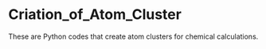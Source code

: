 # Criation_of_Atom_Cluster
These are Python codes that create atom clusters for chemical calculations.

